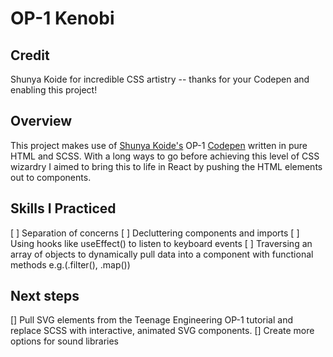 # OP-1 Kenobi

## Credit
Shunya Koide for incredible CSS artistry -- thanks for your Codepen and enabling this project!

## Overview
This project makes use of [Shunya Koide's](https://codepen.io/shunyadezain) OP-1 [Codepen](https://codepen.io/shunyadezain/pen/QWyVwep) written in pure HTML and SCSS. With a long ways to go before achieving this level of CSS wizardry I aimed to bring this to life in React by pushing the HTML elements out to components.

## Skills I Practiced
[ ] Separation of concerns
[ ] Decluttering components and imports
[ ] Using hooks like useEffect() to listen to keyboard events
[ ] Traversing an array of objects to dynamically pull data into a component with functional methods e.g.(.filter(), .map())

## Next steps
[] Pull SVG elements from the Teenage Engineering OP-1 tutorial and replace SCSS with interactive, animated SVG components.
[] Create more options for sound libraries